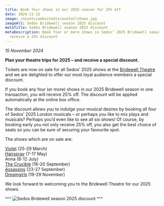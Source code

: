 ```yaml
---
title: Book four shows in our 2025 season for 25% off
date: 2024-11-15
image: /assets/websitediscountallshows.jpg
imageAlt: Sedos Bridewell season 2025 discount
metaTitle: Sedos Bridewell season 2025 discount
metaDescription: Book four or more shows in Sedos’ 2025 Bridewell season and
  receive a 25% discount
---
```

*15 November 2024*

**Plan your theatre trips for 2025 – and receive a special discount.**

Tickets are now on sale for all Sedos’ 2025 shows at the [Bridewell Theatre](https://www.sedos.co.uk/venues/bridewell) and we are delighted to offer our most loyal audience members a special discount. 

If you book any four (or more) shows in our 2025 Bridewell season in one transaction, you will receive 25% off. The discount will be applied automatically at the online box office. 

The discount allows you to indulge your musical desires by booking all four of Sedos’ 2025 London musicals – or perhaps you like to mix plays and musicals? Perhaps you’d even like to see all six shows! Of course, by booking early you not only receive 25% off, you also get the best choice of seats so you can be sure of securing your favourite spot. 

The shows which are on sale are:

[Violet](https://www.sedos.co.uk/shows/2025-violet) (25-29 March)\
[Hairspray](https://www.sedos.co.uk/shows/2025-hairspray-the-broadway-musical) (7-17 May)\
Anna (8-12 July)\
[The Crucible](https://www.sedos.co.uk/shows/2025-the-crucible) (16-20 September)\
[Assassins](https://www.sedos.co.uk/shows/2025-assassins) (23-27 September)\
[Dreamgirls](https://www.sedos.co.uk/shows/2025-dreamgirls) (19-29 November)

We look forward to welcoming you to the Bridewell Theatre for our 2025 shows.

^^^
![Sedos Bridewell season 2025 discount](/assets/websitediscountallshows.jpg)
^^^